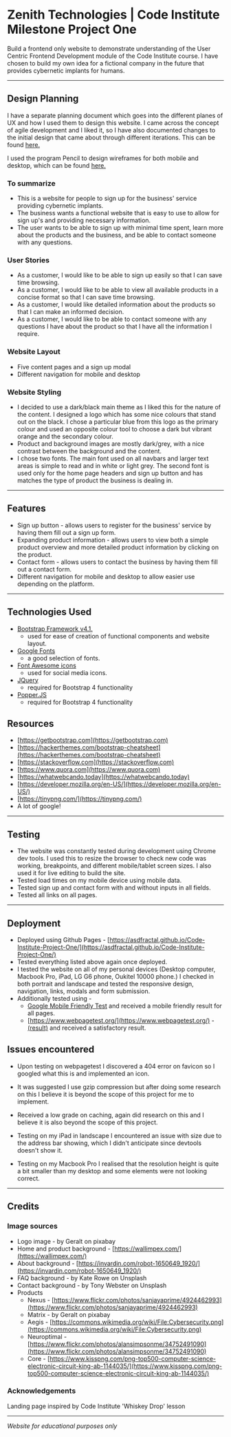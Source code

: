 # Zenith Technologies | Code Institute Milestone Project One

Build a frontend only website to demonstrate understanding of the User Centric Frontend Development module of the Code Institute course. I have chosen to build my own idea for a fictional company in the future that provides cybernetic implants for humans.

--------------------

## Design Planning

I have a separate planning document which goes into the different planes of UX and how I used them to design this website. I came across the concept of agile development and I liked it, so I have also documented changes to the initial design that came about through different iterations. This can be found [here.](planning/planning.md)

I used the program Pencil to design wireframes for both mobile and desktop, which can be found [here.](planning/wireframes)

### To summarize

* This is a website for people to sign up for the business' service providing cybernetic implants.
* The business wants a functional website that is easy to use to allow for sign up's and providing necessary information.
* The user wants to be able to sign up with minimal time spent, learn more about the products and the business, and be able to contact someone with any questions.

### User Stories

* As a customer, I would like to be able to sign up easily so that I can save time browsing.
* As a customer, I would like to be able to view all available products in a concise format so that I can save time browsing.
* As a customer, I would like detailed information about the products so that I can make an informed decision.
* As a customer, I would like to be able to contact someone with any questions I have about the product so that I have all the information I require.

### Website Layout

* Five content pages and a sign up modal
* Different navigation for mobile and desktop

### Website Styling

* I decided to use a dark/black main theme as I liked this for the nature of the content. I designed a logo which has some nice colours that stand out on the black. I chose a particular blue from this logo as the primary colour and used an opposite colour tool to choose a dark but vibrant orange and the secondary colour.
* Product and background images are mostly dark/grey, with a nice contrast between the background and the content.
* I chose two fonts. The main font used on all navbars and larger text areas is simple to read and in white or light grey. The second font is used only for the home page headers and sign up button and has matches the type of product the business is dealing in.

--------------------

## Features

* Sign up button - allows users to register for the business' service by having them fill out a sign up form.
* Expanding product information - allows users to view both a simple product overview and more detailed product information by clicking on the product.
* Contact form - allows users to contact the business by having them fill out a contact form.
* Different navigation for mobile and desktop to allow easier use depending on the platform.

--------------------

## Technologies Used

* [Bootstrap Framework v4.1.](https://getbootstrap.com)
    * used for ease of creation of functional components and website layout.
* [Google Fonts](https://fonts.google.com)
    * a good selection of fonts.
* [Font Awesome icons](https://fontawesome.com/)
    * used for social media icons.
* [JQuery](https://jquery.com)
    * required for Bootstrap 4 functionality
* [Popper.JS](https://popper.js.org/)
    * required for Bootstrap 4 functionality

## Resources

* [https://getbootstrap.com](https://getbootstrap.com)
* [https://hackerthemes.com/bootstrap-cheatsheet](https://hackerthemes.com/bootstrap-cheatsheet)
* [https://stackoverflow.com](https://stackoverflow.com)
* [https://www.quora.com](https://www.quora.com)
* [https://whatwebcando.today](https://whatwebcando.today)
* [https://developer.mozilla.org/en-US/](https://developer.mozilla.org/en-US/)
* [https://tinypng.com/](https://tinypng.com/)
* A lot of google!

--------------------

## Testing

* The website was constantly tested during development using Chrome dev tools. I used this to resize the browser to check new code was working, breakpoints, and different mobile/tablet screen sizes. I also used it for live editing to build the site.
* Tested load times on my mobile device using mobile data.
* Tested sign up and contact form with and without inputs in all fields.
* Tested all links on all pages.

--------------------

## Deployment

* Deployed using Github Pages - [https://asdfractal.github.io/Code-Institute-Project-One/](https://asdfractal.github.io/Code-Institute-Project-One/)
* Tested everything listed above again once deployed.
* I tested the website on all of my personal devices (Desktop computer, Macbook Pro, iPad, LG G6 phone, Oukitel 10000 phone.) I checked in both portrait and landscape and tested the responsive design, navigation, links, modals and form submission.
* Additionally tested using -
    * [Google Mobile Friendly Test](https://search.google.com/test/mobile-friendly) and received a mobile friendly result for all pages.
    * [https://www.webpagetest.org/](https://www.webpagetest.org/) - [(result)](https://www.webpagetest.org/result/190113_X7_beb233f33919742b9638bd8b0adebdd5/) and received a satisfactory result.

## Issues encountered

* Upon testing on webpagetest I discovered a 404 error on favicon so I googled what this is and implemented an icon.
* It was suggested I use gzip compression but after doing some research on this I believe it is beyond the scope of this project for me to implement.
* Received a low grade on caching, again did research on this and I believe it is also beyond the scope of this project.

* Testing on my iPad in landscape I encountered an issue with size due to the address bar showing, which I didn't anticipate since devtools doesn't show it.
* Testing on my Macbook Pro I realised that the resolution height is quite a bit smaller than my desktop and some elements were not looking correct.

--------------------

## Credits

### Image sources

* Logo image - by Geralt on pixabay
* Home and product background - [https://wallimpex.com/](https://wallimpex.com/)
* About background - [https://invardin.com/robot-1650649_1920/](https://invardin.com/robot-1650649_1920/)
* FAQ background - by Kate Rowe on Unsplash
* Contact background - by Tony Webster on Unsplash
* Products
    * Nexus - [https://www.flickr.com/photos/sanjayaprime/4924462993](https://www.flickr.com/photos/sanjayaprime/4924462993)
    * Matrix - by Geralt on pixabay
    * Aegis - [https://commons.wikimedia.org/wiki/File:Cybersecurity.png](https://commons.wikimedia.org/wiki/File:Cybersecurity.png)
    * Neuroptimal - [https://www.flickr.com/photos/alansimpsonme/34752491090](https://www.flickr.com/photos/alansimpsonme/34752491090)
    * Core - [https://www.kisspng.com/png-top500-computer-science-electronic-circuit-king-ab-1144035/](https://www.kisspng.com/png-top500-computer-science-electronic-circuit-king-ab-1144035/)

### Acknowledgements

Landing page inspired by Code Institute 'Whiskey Drop' lesson

--------------------

*Website for educational purposes only*
